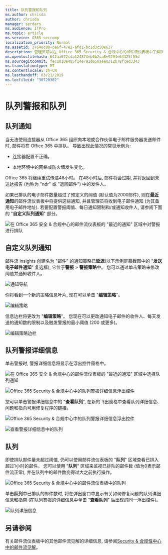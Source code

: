 ```yaml
---
title: 队列警报和队列
ms.author: chrisda
author: chrisda
manager: serdars
ms.audience: ITPro
ms.topic: article
ms.service: O365-seccomp
localization_priority: Normal
ms.assetid: 37640c80-ce6f-47e2-afd1-bc1d3c50e637
description: 管理员可以在 Office 365 Security & 合规中心的邮件流仪表板中了解队列通知和队列。
ms.openlocfilehash: 642aa672cda124873eb0b2ca8e9294e64325f55d
ms.sourcegitcommit: fec1010e405f14e792d650aee0312b78fced3343
ms.translationtype: MT
ms.contentlocale: zh-CN
ms.lasthandoff: 03/21/2019
ms.locfileid: "30720302"
---
```

# <a name="queue-alerts-and-queues"></a>队列警报和队列

## <a name="queue-alerts"></a>队列通知

当无法使用连接器从 Office 365 组织向本地或合作伙伴电子邮件服务器发送邮件时, 邮件将在 Office 365 中排队。 导致出现此情况的常见示例为:

- 连接器配置不正确。

- 本地环境中的网络或防火墙发生变化。

Office 365 将继续重试传递48小时。 在48小时后, 邮件将会过期, 并将返回到未送达报告 (也称为 "ndr" 或 "退回邮件") 中的发件人。

如果已排队的电子邮件数量超过了预定义的阈值 (默认值为2000邮件), 则在**最近通知**的邮件流仪表板中将提供这些通知, 并且管理员将收到电子邮件通知 (为其备用电子邮件地址). 若要配置警报阈值、每日通知限制和/或通知收件人, 请参阅下面的 "**自定义队列通知**" 部分。

![在 Office 365 安全 & 合规中心的邮件流仪表板的 "最近的通知" 区域中对警报进行排队](media/5fc4a51c-6118-4270-960b-c6b176ef94ae.png)

## <a name="customize-queue-alerts"></a>自定义队列通知

邮件流 insights 创建名为 "邮件" 的通知策略已**延迟**(以下示例屏幕截图中的 "**发送电子邮件通知**" 复选框), 它位于**警报** \> **警报策略**中。 您可以通过单击策略来修改阈值并通知收件人。

![通知导航](media/efb95976-9e0b-484e-a2fd-093c5bc7a40f.png)

你将看到一个新的策略信息叶片, 现在可以单击 "**编辑策略**"。

![编辑策略 ](media/ed2aceae-3ee2-4849-a17e-87915987a7dd.png)

信息边栏将更改为 "**编辑策略**"。 您现在可以更改通知电子邮件的收件人、每天发送的通知数的限制以及触发警报的最小阈值 (200 或更多)。

![编辑策略边栏](media/c657cc74-7867-474c-b2c9-dc478449f990.png)

## <a name="queue-alert-details"></a>队列警报详细信息

单击警报时, 警报详细信息将显示在浮出控件窗格中。

![在 Office 365 安全 & 合规中心的邮件流仪表板的 "最近的通知" 区域中选择队列通知](media/1f6b0e96-5b2c-41ef-9684-9d813b3fabe6.png)

![Office 365 Security & 合规中心中的队列警报详细信息浮出控件](media/105c8fff-912f-4763-8806-2740ebdecd4b.png)

您可以单击警报详细信息中的 "**查看队列**", 在新的飞出窗格中查看队列详细信息、问题和指向可用修复程序的链接。

![Office 365 Security & 合规中心中的队列警报详细信息浮出控件](media/8ff60955-55ef-4f32-a966-85e02cb608d1.png)

![查看警报详细信息中的队列](media/4eb088fe-5dd9-4bf4-b959-c1bb2545c515.png)

## <a name="queues"></a>队列

即使排队邮件量未超过阈值, 仍可以使用邮件流仪表板的 "**队列**" 区域查看已排入超过1小时的邮件。 您可以使用 "**队列**" 区域来监视已排队的邮件数 (值为0表示邮件流正常), 并在队列中的邮件数变得过大之前执行操作。

![Office 365 Security & 合规中心中的邮件流仪表板中的队列](media/0ef6e2ef-dd22-4363-9d4a-b20a00babc9f.png)

单击**队列**中已排队的邮件数时, 将在弹出窗口中显示有关如何修复问题的队列详细信息和指南 (在队列警报的详细信息中单击 "**查看队列**" 后出现的同一浮出控件)。

![队列详细信息](media/4eb088fe-5dd9-4bf4-b959-c1bb2545c515.png)

## <a name="see-also"></a>另请参阅

有关邮件流仪表板中的其他邮件流见解的详细信息, 请参阅[Security & 合规性中心中的邮件流见解](mail-flow-insights.md)。
